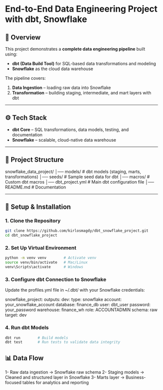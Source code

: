 # End-to-End Data Engineering Project with dbt, Snowflake 

## 📌 Overview
This project demonstrates a **complete data engineering pipeline** built using:
- **dbt (Data Build Tool)** for SQL-based data transformations and modeling
- **Snowflake** as the cloud data warehouse


The pipeline covers:
1. **Data Ingestion** – loading raw data into Snowflake  
2. **Transformation** – building staging, intermediate, and mart layers with dbt  

---

## ⚙️ Tech Stack
- **dbt Core** – SQL transformations, data models, testing, and documentation  
- **Snowflake** – scalable, cloud-native data warehouse  

---

## 📂 Project Structure
snowflake_data_project/
│── models/ # dbt models (staging, marts, transformations)
│── seeds/ # Sample seed data for dbt
│── macros/ # Custom dbt macros
│── dbt_project.yml # Main dbt configuration file
│── README.md # Documentation


---

## 🚀 Setup & Installation

### 1. Clone the Repository

```bash
git clone https://github.com/kirlosmagdy/dbt_snowflake_project.git
cd dbt_snowflake_project
```

### 2. Set Up Virtual Environment

```bash
python -m venv venv        # Activate venv
source venv/bin/activate   # Mac/Linux
venv\Scripts\activate      # Windows
```

### 3. Configure dbt Connection to Snowflake

Update the profiles.yml file in ~/.dbt/ with your Snowflake credentials:

snowflake_project:
  outputs:
    dev:
      type: snowflake
      account: your_snowflake_account
      database: finance_db
      user: dbt_user
      password: your_password
      warehouse: finance_wh
      role: ACCOUNTADMIN
      schema: raw
  target: dev


### 4. Run dbt Models

```bash
dbt run        # Build models
dbt test       # Run tests to validate data integrity
```

## 📊 Data Flow

1- Raw data ingestion → Snowflake raw schema
2- Staging models → Cleaned and structured layer in Snowflake
3- Marts layer → Business-focused tables for analytics and reporting

